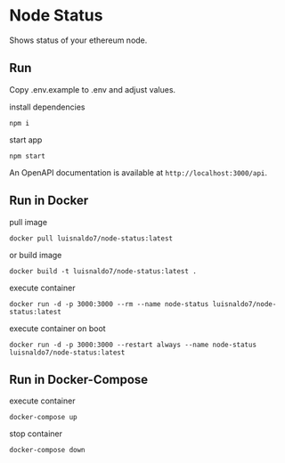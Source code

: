 # Node Status

Shows status of your ethereum node.

## Run

Copy .env.example to .env and adjust values.

install dependencies

```
npm i
```

start app

```
npm start
```

An OpenAPI documentation is available at `http://localhost:3000/api`.

## Run in Docker

pull image

```
docker pull luisnaldo7/node-status:latest
```

or build image

```
docker build -t luisnaldo7/node-status:latest .
```

execute container

```
docker run -d -p 3000:3000 --rm --name node-status luisnaldo7/node-status:latest
```

execute container on boot

```
docker run -d -p 3000:3000 --restart always --name node-status luisnaldo7/node-status:latest
```

## Run in Docker-Compose

execute container

```
docker-compose up
```

stop container

```
docker-compose down
```
